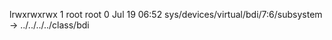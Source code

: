 lrwxrwxrwx 1 root root 0 Jul 19 06:52 sys/devices/virtual/bdi/7:6/subsystem -> ../../../../class/bdi
